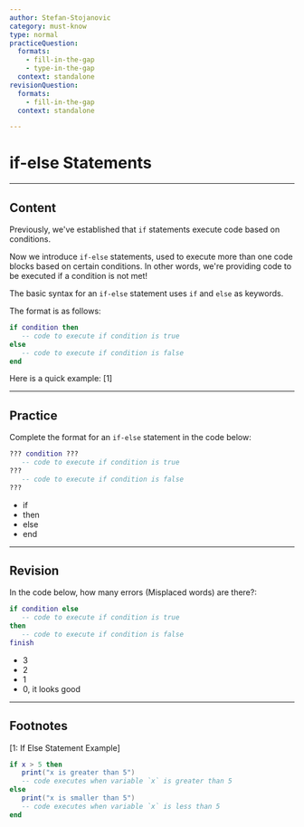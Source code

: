 ```yaml
---
author: Stefan-Stojanovic
category: must-know
type: normal
practiceQuestion:
  formats:
    - fill-in-the-gap
    - type-in-the-gap
  context: standalone
revisionQuestion:
  formats:
    - fill-in-the-gap
  context: standalone

---
```


# if-else Statements

---
## Content

Previously, we've established that `if` statements execute code based on conditions. 

Now we introduce `if-else` statements, used to execute more than one code blocks based on certain conditions. In other words, we're providing code to be executed if a condition is not met!

The basic syntax for an `if-else` statement uses `if` and `else` as keywords.

The format is as follows:
```lua
if condition then
   -- code to execute if condition is true
else
   -- code to execute if condition is false
end
```
Here is a quick example: [1]

---

## Practice

Complete the format for an `if-else` statement in the code below:

```lua
??? condition ???
   -- code to execute if condition is true
???
   -- code to execute if condition is false
???
```
- if
- then
- else
- end

---

## Revision

In the code below, how many errors (Misplaced words) are there?:


```lua
if condition else
   -- code to execute if condition is true
then
   -- code to execute if condition is false
finish
```
- 3
- 2
- 1
- 0, it looks good

--- 

## Footnotes

[1: If Else Statement Example]

```lua
if x > 5 then
   print("x is greater than 5")
   -- code executes when variable `x` is greater than 5
else
   print("x is smaller than 5")
   -- code executes when variable `x` is less than 5
end
```